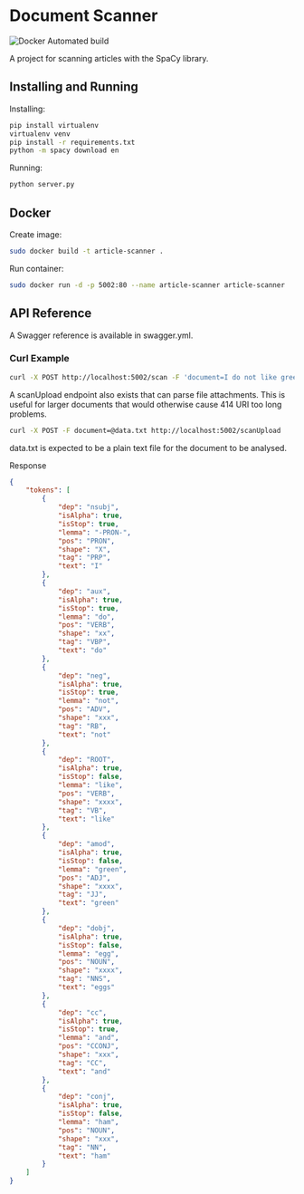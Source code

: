 # Document Scanner

![Docker Automated build](https://img.shields.io/docker/automated/richteaman/document-scanner.svg)

A project for scanning articles with the SpaCy library.

## Installing and Running

Installing:
```bash
pip install virtualenv
virtualenv venv
pip install -r requirements.txt
python -m spacy download en
```

Running:
```bash
python server.py
```

## Docker

Create image:
```bash
sudo docker build -t article-scanner .
```

Run container:
```bash
sudo docker run -d -p 5002:80 --name article-scanner article-scanner
```

## API Reference

A Swagger reference is available in swagger.yml.

### Curl Example

```bash
curl -X POST http://localhost:5002/scan -F 'document=I do not like green eggs and ham'
```

A scanUpload endpoint also exists that can parse file attachments. This is
useful for larger documents that would otherwise cause 414 URI too long
problems.
```bash
curl -X POST -F document=@data.txt http://localhost:5002/scanUpload
```
data.txt is expected to be a plain text file for the document to be analysed.


Response
```json
{
    "tokens": [
        {
            "dep": "nsubj",
            "isAlpha": true,
            "isStop": true,
            "lemma": "-PRON-",
            "pos": "PRON",
            "shape": "X",
            "tag": "PRP",
            "text": "I"
        },
        {
            "dep": "aux",
            "isAlpha": true,
            "isStop": true,
            "lemma": "do",
            "pos": "VERB",
            "shape": "xx",
            "tag": "VBP",
            "text": "do"
        },
        {
            "dep": "neg",
            "isAlpha": true,
            "isStop": true,
            "lemma": "not",
            "pos": "ADV",
            "shape": "xxx",
            "tag": "RB",
            "text": "not"
        },
        {
            "dep": "ROOT",
            "isAlpha": true,
            "isStop": false,
            "lemma": "like",
            "pos": "VERB",
            "shape": "xxxx",
            "tag": "VB",
            "text": "like"
        },
        {
            "dep": "amod",
            "isAlpha": true,
            "isStop": false,
            "lemma": "green",
            "pos": "ADJ",
            "shape": "xxxx",
            "tag": "JJ",
            "text": "green"
        },
        {
            "dep": "dobj",
            "isAlpha": true,
            "isStop": false,
            "lemma": "egg",
            "pos": "NOUN",
            "shape": "xxxx",
            "tag": "NNS",
            "text": "eggs"
        },
        {
            "dep": "cc",
            "isAlpha": true,
            "isStop": true,
            "lemma": "and",
            "pos": "CCONJ",
            "shape": "xxx",
            "tag": "CC",
            "text": "and"
        },
        {
            "dep": "conj",
            "isAlpha": true,
            "isStop": false,
            "lemma": "ham",
            "pos": "NOUN",
            "shape": "xxx",
            "tag": "NN",
            "text": "ham"
        }
    ]
}
```